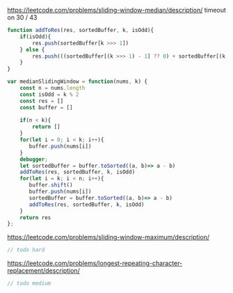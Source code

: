 https://leetcode.com/problems/sliding-window-median/description/
timeout on 30 / 43
```js
function addToRes(res, sortedBuffer, k, isOdd){
    if(isOdd){
        res.push(sortedBuffer[k >>> 1])
    } else {
        res.push(((sortedBuffer[(k >>> 1) - 1] ?? 0) + sortedBuffer[(k >>> 1)]) / 2)
    }
}

var medianSlidingWindow = function(nums, k) {
    const n = nums.length
    const isOdd = k % 2
    const res = []
    const buffer = []
    
    if(n < k){
        return []
    }
    for(let i = 0; i < k; i++){
       buffer.push(nums[i])
    }
    debugger;
    let sortedBuffer = buffer.toSorted((a, b)=> a - b)
    addToRes(res, sortedBuffer, k, isOdd)
    for(let i = k; i < n; i++){
       buffer.shift()
       buffer.push(nums[i])
       sortedBuffer = buffer.toSorted((a, b)=> a - b)
       addToRes(res, sortedBuffer, k, isOdd)
    }
    return res
};

```

https://leetcode.com/problems/sliding-window-maximum/description/
```js
// todo hard
```

https://leetcode.com/problems/longest-repeating-character-replacement/description/
```js
// todo medium
```

